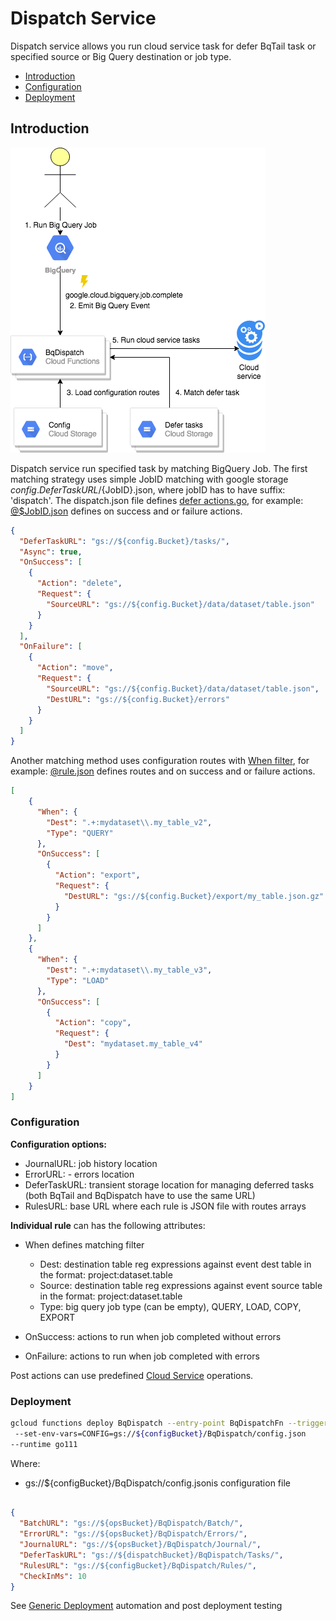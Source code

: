 # Dispatch Service

Dispatch service allows you run cloud service task for defer BqTail task or specified source or Big Query destination or job type.
  
- [Introduction](#introduction)
- [Configuration](#configuration)
- [Deployment](#deployment)

## Introduction 

![BqDispatch](../images/dispatch.png)  


Dispatch service run specified task by matching BigQuery Job.
The first matching strategy uses simple JobID matching with google storage ${config.DeferTaskURL}/${JobID}.json, where
jobID has to have suffix: 'dispatch'. The dispatch.json file defines [defer actions.go](../task/actions.go),
for example: [@$JobID.json](usage/dispatch.json) defines on success and or failure actions.

```json
{
  "DeferTaskURL": "gs://${config.Bucket}/tasks/",
  "Async": true,
  "OnSuccess": [
    {
      "Action": "delete",
      "Request": {
        "SourceURL": "gs://${config.Bucket}/data/dataset/table.json"
      }
    }
  ],
  "OnFailure": [
    {
      "Action": "move",
      "Request": {
        "SourceURL": "gs://${config.Bucket}/data/dataset/table.json",
        "DestURL": "gs://${config.Bucket}/errors"
      }
    }
  ]
}
``` 



Another matching method uses configuration routes with [When filter](config/filter.go), 
for example: [@rule.json](usage/rule.json) defines routes and on success and or failure actions.

```json
[
    {
      "When": {
        "Dest": ".+:mydataset\\.my_table_v2",
        "Type": "QUERY"
      },
      "OnSuccess": [
        {
          "Action": "export",
          "Request": {
            "DestURL": "gs://${config.Bucket}/export/my_table.json.gz"
          }
        }
      ]
    },
    {
      "When": {
        "Dest": ".+:mydataset\\.my_table_v3",
        "Type": "LOAD"
      },
      "OnSuccess": [
        {
          "Action": "copy",
          "Request": {
            "Dest": "mydataset.my_table_v4"
          }
        }
      ]
    }
]
``` 


### Configuration

**Configuration options:**

- JournalURL: job history location 
- ErrorURL: - errors location
- DeferTaskURL: transient storage location for managing deferred tasks (both BqTail and BqDispatch have to use the same URL) 
- RulesURL: base URL where each rule is JSON file with routes arrays
  
**Individual rule** can has the following attributes:


- When defines matching filter 
    - Dest: destination table reg expressions against event dest table in the format: project:dataset.table
    - Source: destination table reg expressions against event source table in the format: project:dataset.table
    - Type: big query job type (can be empty), QUERY, LOAD, COPY, EXPORT
    
- OnSuccess: actions to run when job completed without errors
- OnFailure: actions to run when job completed with errors


Post actions can use predefined [Cloud Service](../service/README.md) operations.

### Deployment

```bash
gcloud functions deploy BqDispatch --entry-point BqDispatchFn --trigger-resource projects/MY_PROJECT_ID/jobs/{jobId} --trigger-event google.cloud.bigquery.job.complete  \n
 --set-env-vars=CONFIG=gs://${configBucket}/BqDispatch/config.json
--runtime go111
```

Where:
- gs://${configBucket}/BqDispatch/config.jsonis configuration file
```json

{
  "BatchURL": "gs://${opsBucket}/BqDispatch/Batch/",
  "ErrorURL": "gs://${opsBucket}/BqDispatch/Errors/",
  "JournalURL": "gs://${opsBucket}/BqDispatch/Journal/",
  "DeferTaskURL": "gs://${dispatchBucket}/BqDispatch/Tasks/",
  "RulesURL": "gs://${configBucket}/BqDispatch/Rules/",
  "CheckInMs": 10
}
```

See [Generic Deployment](../deployment/README.md) automation and post deployment testing  